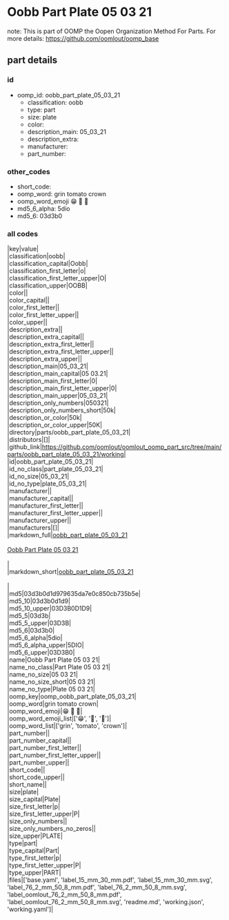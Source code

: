 # Oobb Part Plate 05 03 21  

note: This is part of OOMP the Oopen Organization Method For Parts. For more details: https://github.com/oomlout/oomp_base

##  part details





### id
* oomp_id: oobb_part_plate_05_03_21
  * classification: oobb
  * type: part
  * size: plate
  * color: 
  * description_main: 05_03_21
  * description_extra: 
  * manufacturer: 
  * part_number: 

### other_codes
* short_code: 
* oomp_word: grin tomato crown
* oomp_word_emoji :grin: :tomato: :crown:
* md5_6_alpha: 5dio
* md5_6: 03d3b0

### all codes 
|key|value|  
|classification|oobb|  
|classification_capital|Oobb|  
|classification_first_letter|o|  
|classification_first_letter_upper|O|  
|classification_upper|OOBB|  
|color||  
|color_capital||  
|color_first_letter||  
|color_first_letter_upper||  
|color_upper||  
|description_extra||  
|description_extra_capital||  
|description_extra_first_letter||  
|description_extra_first_letter_upper||  
|description_extra_upper||  
|description_main|05_03_21|  
|description_main_capital|05 03.21|  
|description_main_first_letter|0|  
|description_main_first_letter_upper|0|  
|description_main_upper|05_03_21|  
|description_only_numbers|050321|  
|description_only_numbers_short|50k|  
|description_or_color|50k|  
|description_or_color_upper|50K|  
|directory|parts/oobb_part_plate_05_03_21|  
|distributors|[]|  
|github_link|https://github.com/oomlout/oomlout_oomp_part_src/tree/main/parts/oobb_part_plate_05_03_21/working|  
|id|oobb_part_plate_05_03_21|  
|id_no_class|part_plate_05_03_21|  
|id_no_size|05_03_21|  
|id_no_type|plate_05_03_21|  
|manufacturer||  
|manufacturer_capital||  
|manufacturer_first_letter||  
|manufacturer_first_letter_upper||  
|manufacturer_upper||  
|manufacturers|[]|  
|markdown_full|[oobb_part_plate_05_03_21](https://github.com/oomlout/oomlout_oomp_part_src/tree/main/parts/oobb_part_plate_05_03_21/working)<br>[](https://github.com/oomlout/oomlout_oomp_part_src/tree/main/parts/oobb_part_plate_05_03_21/working)<br>[Oobb Part Plate 05 03 21](https://github.com/oomlout/oomlout_oomp_part_src/tree/main/parts/oobb_part_plate_05_03_21/working)<br><br>|  
|markdown_short|[oobb_part_plate_05_03_21](https://github.com/oomlout/oomlout_oomp_part_src/tree/main/parts/oobb_part_plate_05_03_21/working)<br><br>|  
|md5|03d3b0d1d979635da7e0c850cb735b5e|  
|md5_10|03d3b0d1d9|  
|md5_10_upper|03D3B0D1D9|  
|md5_5|03d3b|  
|md5_5_upper|03D3B|  
|md5_6|03d3b0|  
|md5_6_alpha|5dio|  
|md5_6_alpha_upper|5DIO|  
|md5_6_upper|03D3B0|  
|name|Oobb Part Plate 05 03 21|  
|name_no_class|Part Plate 05 03 21|  
|name_no_size|05 03 21|  
|name_no_size_short|05 03 21|  
|name_no_type|Plate 05 03 21|  
|oomp_key|oomp_oobb_part_plate_05_03_21|  
|oomp_word|grin tomato crown|  
|oomp_word_emoji|:grin: :tomato: :crown:|  
|oomp_word_emoji_list|[':grin:', ':tomato:', ':crown:']|  
|oomp_word_list|['grin', 'tomato', 'crown']|  
|part_number||  
|part_number_capital||  
|part_number_first_letter||  
|part_number_first_letter_upper||  
|part_number_upper||  
|short_code||  
|short_code_upper||  
|short_name||  
|size|plate|  
|size_capital|Plate|  
|size_first_letter|p|  
|size_first_letter_upper|P|  
|size_only_numbers||  
|size_only_numbers_no_zeros||  
|size_upper|PLATE|  
|type|part|  
|type_capital|Part|  
|type_first_letter|p|  
|type_first_letter_upper|P|  
|type_upper|PART|  
|files|['base.yaml', 'label_15_mm_30_mm.pdf', 'label_15_mm_30_mm.svg', 'label_76_2_mm_50_8_mm.pdf', 'label_76_2_mm_50_8_mm.svg', 'label_oomlout_76_2_mm_50_8_mm.pdf', 'label_oomlout_76_2_mm_50_8_mm.svg', 'readme.md', 'working.json', 'working.yaml']|  
